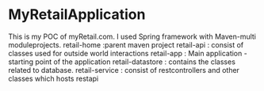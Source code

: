 # MyRetailApplication

This is my POC of myRetail.com. I used Spring framework with Maven-multi moduleprojects.
retail-home :parent maven project
retail-api : consist of classes used for outside world interactions
retail-app : Main application -starting point of the application
retail-datastore : contains the classes related to database.
retail-service : consist of restcontrollers and other classes which hosts restapi 
